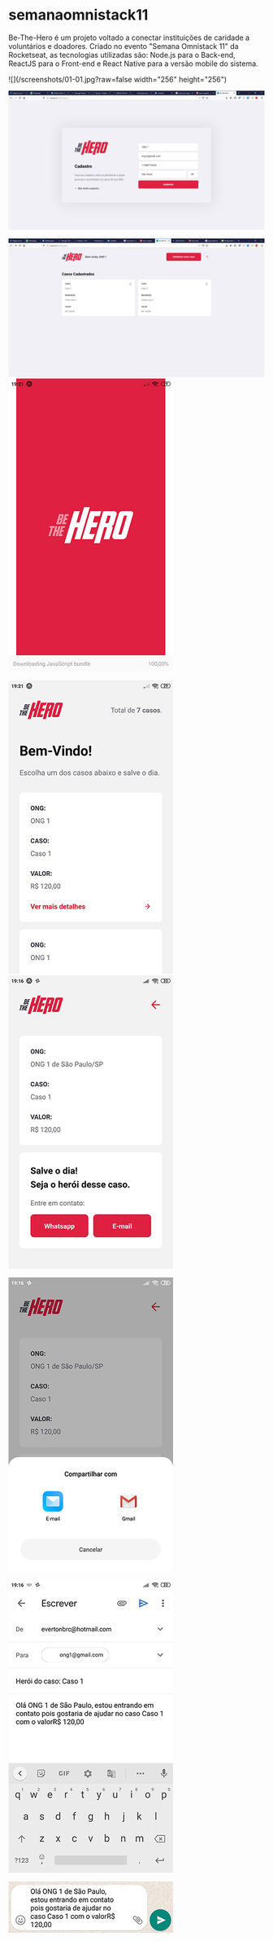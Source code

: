 # semanaomnistack11
Be-The-Hero é um projeto voltado a conectar instituições de caridade a voluntários e doadores.
Criado no evento "Semana Omnistack 11" da Rocketseat, as tecnologias utilizadas são: Node.js para o Back-end, ReactJS para o Front-end e React Native para a versão mobile do sistema.

![](/screenshots/01-01.jpg?raw=false width="256" height="256")

![](/screenshots/01-02.jpg?raw=true)

![](/screenshots/01-03.jpg?raw=true)
![](/screenshots/02-01.jpg?raw=true)

![](/screenshots/02-02.jpg?raw=true)
![](/screenshots/02-03.jpg?raw=true)

![](/screenshots/02-04.jpg?raw=true)

![](/screenshots/02-05.jpg?raw=true)

![](/screenshots/02-06.jpg?raw=true)
